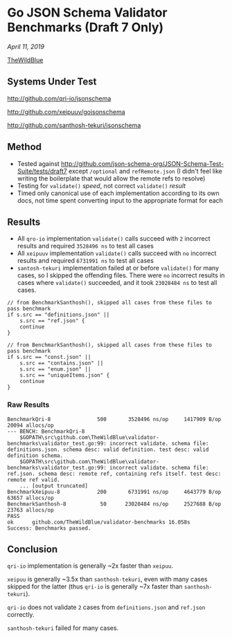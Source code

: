 # Go JSON Schema Validator Benchmarks (Draft 7 Only)

*April 11, 2019*

[TheWildBlue](http://github.com/TheWildBlue)

## Systems Under Test

http://github.com/qri-io/jsonschema

http://github.com/xeipuuv/gojsonschema

http://github.com/santhosh-tekuri/jsonschema

## Method

* Tested against http://github.com/json-schema-org/JSON-Schema-Test-Suite/tests/draft7 except `/optional` and `refRemote.json` (I didn't feel like writing the boilerplate that would allow the remote refs to resolve)
* Testing for `validate()` *speed*, not correct `validate()` *result*
* Timed only canonical use of each implementation according to its own docs, not time spent converting input to the appropriate format for each

## Results

* All `qro-io` implementation `validate()` calls succeed with `2` incorrect results and required `3528496 ns` to test all cases 
* All `xeipuuv` implementation `validate()` calls succeed with `no` incorrect results and required `6731991 ns` to test all cases
* `santosh-tekuri` implementation failed at or before `validate()` for many cases, so I skipped the offending files. There were `no` incorrect results in cases where `validate()` succeeded, and it took `23028484 ns` to test all cases.

```	
// from BenchmarkSanthosh(), skipped all cases from these files to pass benchmark
if s.src == "definitions.json" ||
    s.src == "ref.json" {
    continue
}
```

```
// from BenchmarkSanthosh(), skipped all cases from these files to pass benchmark
if s.src == "const.json" ||
    s.src == "contains.json" ||
    s.src == "enum.json" ||
    s.src == "uniqueItems.json" {
    continue
}
```
### Raw Results

```
BenchmarkQri-8        	     500	   3528496 ns/op	 1417909 B/op	   20094 allocs/op
--- BENCH: BenchmarkQri-8
    $GOPATH\src\github.com\TheWildBlue\validator-benchmarks\validator_test.go:99: incorrect validate. schema file: definitions.json. schema desc: valid definition. test desc: valid definition schema.
    $GOPATH\src\github.com\TheWildBlue\validator-benchmarks\validator_test.go:99: incorrect validate. schema file: ref.json. schema desc: remote ref, containing refs itself. test desc: remote ref valid.
	... [output truncated]
BenchmarkXeipuu-8     	     200	   6731991 ns/op	 4643779 B/op	   63657 allocs/op
BenchmarkSanthosh-8   	      50	  23028484 ns/op	 2527688 B/op	   23763 allocs/op
PASS
ok  	github.com/TheWildBlue/validator-benchmarks	16.058s
Success: Benchmarks passed.
```

## Conclusion

`qri-io` implementation is generally ~2x faster than `xeipuu`. 

`xeipuu` is generally ~3.5x than `santhosh-tekuri`, even with many cases skipped for the latter (thus `qri-io` is generally ~7x faster than `santhosh-tekuri`).

`qri-io` does not validate `2` cases from `definitions.json` and `ref.json` correctly.

`santhosh-tekuri` failed for many cases.
